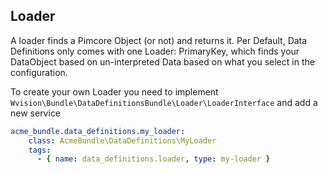 ## Loader
A loader finds a Pimcore Object (or not) and returns it. Per Default, Data Definitions only comes with one Loader: PrimaryKey, which finds your DataObject based on un-interpreted Data based on what you select in the configuration.

To create your own Loader you need to implement ```Wvision\Bundle\DataDefinitionsBundle\Loader\LoaderInterface``` and add a new service

```yml
acme_bundle.data_definitions.my_loader:
    class: AcmeBundle\DataDefinitions\MyLoader
    tags:
      - { name: data_definitions.loader, type: my-loader }
```
